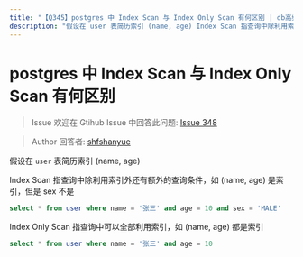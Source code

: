 ```yaml
---
title: "【Q345】postgres 中 Index Scan 与 Index Only Scan 有何区别 | db高频面试题"
description: "假设在 user 表简历索引 (name, age) Index Scan 指查询中除利用索引外还有额外的查询条件，如 (name, age) 是索引，但是 sex 不是 Index Only Scan 指查询中可以全部利用索引，如 (name, age) 都是索引  字节跳动面试题、阿里腾讯面试题、美团小米面试题。"
---
```


# postgres 中 Index Scan 与 Index Only Scan 有何区别

> Issue
> 欢迎在 Gtihub Issue 中回答此问题: [Issue 348](https://github.com/shfshanyue/Daily-Question/issues/348)

> Author
> 回答者: [shfshanyue](https://github.com/shfshanyue)

假设在 `user` 表简历索引 (name, age)

Index Scan 指查询中除利用索引外还有额外的查询条件，如 (name, age) 是索引，但是 sex 不是

```sql
select * from user where name = '张三' and age = 10 and sex = 'MALE'
```

Index Only Scan 指查询中可以全部利用索引，如 (name, age) 都是索引

```sql
select * from user where name = '张三' and age = 10
```
